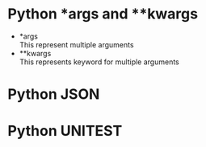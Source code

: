 <h1>Python *args and **kwargs</h1>
<ul>
  <li>*args</li>
  This represent multiple arguments
  <li>**kwargs</li>
  This represents keyword for multiple arguments
  </ul>
<h1>Python JSON</h1>
<h1>Python UNITEST</h1>
